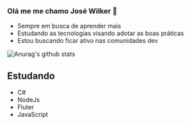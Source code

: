 ### Olá me me chamo José Wilker 👋

- Sempre em busca de aprender mais
- Estudando as tecnologias visando adotar as boas práticas 
- Estou buscando ficar ativo nas comunidades dev

![Anurag's github stats](https://github-readme-stats.vercel.app/api?username=wilker123&show_icons=true&theme=radical)

## Estudando

- C# 
- NodeJs
- Fluter 
- JavaScript




